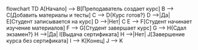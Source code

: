 flowchart TD
    A[Начало] --> B[Преподаватель создает курс]
    B --> C[Добавить материалы и тесты]
    C --> D{Курс готов?}
    D -->|Да| E[Студент записывается на курс]
    D -->|Нет| C
    E --> F[Студент начинает изучение материалов]
    F --> G[Студент завершает курс]
    G --> H{Сдал экзамен?}
    H -->|Да| I[Выдача сертификата]
    H -->|Нет| J[Завершение курса без сертификата]
    I --> K[Конец]
    J --> K